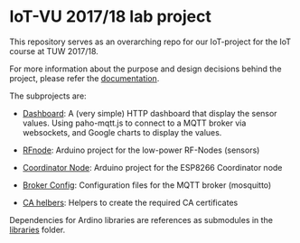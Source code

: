 # IoT-VU 2017/18 lab project

This repository serves as an overarching repo for our IoT-project for the IoT course at TUW 2017/18.

For more information about the purpose and design decisions behind the project, please refer the [documentation](docu).

The subprojects are:

 - [Dashboard](https://github.com/Internet-of-Shit-Heads/Coordinator_Node/tree/4c7671018e276e860dedb3372891ff0d6c3b086b): A (very simple) HTTP dashboard that display the sensor values. Using paho-mqtt.js to connect to a MQTT broker via websockets, and Google charts to display the values.

 - [RFnode](https://github.com/Internet-of-Shit-Heads/RFnode/tree/6a66a715359818af1b20c46313490e40c8289eb0): Arduino project for the low-power RF-Nodes (sensors)

 - [Coordinator Node](https://github.com/Internet-of-Shit-Heads/Coordinator_Node/tree/4c7671018e276e860dedb3372891ff0d6c3b086b): Arduino project for the ESP8266 Coordinator node

 - [Broker Config](https://github.com/Internet-of-Shit-Heads/broker_config/tree/a5848a51a7991a2f83d627a33f464431d6348e63): Configuration files for the MQTT broker (mosquitto)

 - [CA helbers](https://github.com/Internet-of-Shit-Heads/ca-helpers/tree/b3e1904ab6bb89eb84d410408145b0c029f97d87): Helpers to create the required CA certificates

Dependencies for Ardino libraries are references as submodules in the [libraries](libraries) folder.
